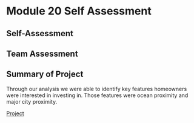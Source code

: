 # Module 20 Self Assessment

## Self-Assessment

## Team Assessment

## Summary of Project

Through our analysis we were able to identify key features homeowners were interested in investing in. Those features were ocean proximity and major city proximity.

[Project](https://github.com/TBrickey/Project_One)
